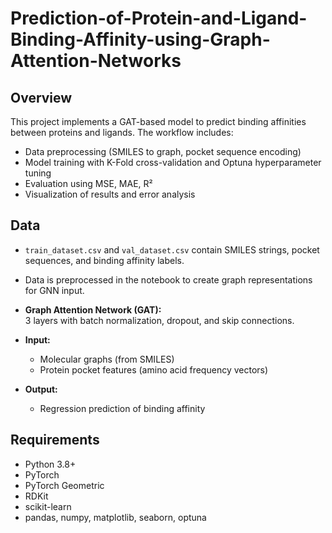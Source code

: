 # Prediction-of-Protein-and-Ligand-Binding-Affinity-using-Graph-Attention-Networks

## Overview

This project implements a GAT-based model to predict binding affinities between proteins and ligands. The workflow includes:
- Data preprocessing (SMILES to graph, pocket sequence encoding)
- Model training with K-Fold cross-validation and Optuna hyperparameter tuning
- Evaluation using MSE, MAE, R²
- Visualization of results and error analysis

## Data

- `train_dataset.csv` and `val_dataset.csv` contain SMILES strings, pocket sequences, and binding affinity labels.
- Data is preprocessed in the notebook to create graph representations for GNN input.


- **Graph Attention Network (GAT):**  
  3 layers with batch normalization, dropout, and skip connections.
- **Input:**  
  - Molecular graphs (from SMILES)
  - Protein pocket features (amino acid frequency vectors)
- **Output:**  
  - Regression prediction of binding affinity

## Requirements

- Python 3.8+
- PyTorch
- PyTorch Geometric
- RDKit
- scikit-learn
- pandas, numpy, matplotlib, seaborn, optuna
